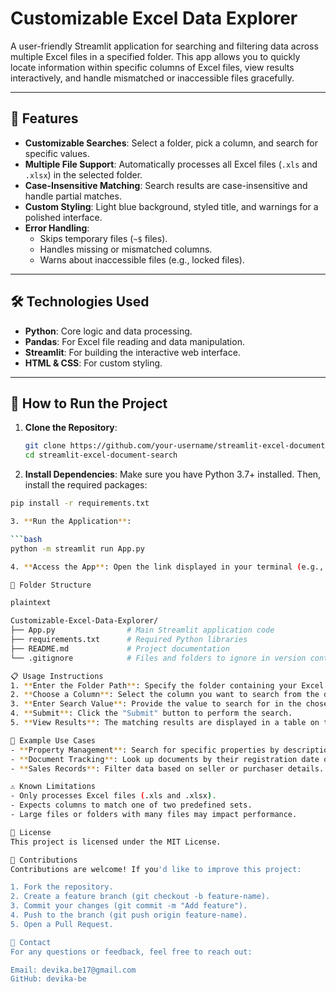 
# Customizable Excel Data Explorer

A user-friendly Streamlit application for searching and filtering data across multiple Excel files in a specified folder. This app allows you to quickly locate information within specific columns of Excel files, view results interactively, and handle mismatched or inaccessible files gracefully.

---

## 🎯 Features

- **Customizable Searches**: Select a folder, pick a column, and search for specific values.
- **Multiple File Support**: Automatically processes all Excel files (`.xls` and `.xlsx`) in the selected folder.
- **Case-Insensitive Matching**: Search results are case-insensitive and handle partial matches.
- **Custom Styling**: Light blue background, styled title, and warnings for a polished interface.
- **Error Handling**:
  - Skips temporary files (`~$` files).
  - Handles missing or mismatched columns.
  - Warns about inaccessible files (e.g., locked files).

---

## 🛠️ Technologies Used

- **Python**: Core logic and data processing.
- **Pandas**: For Excel file reading and data manipulation.
- **Streamlit**: For building the interactive web interface.
- **HTML & CSS**: For custom styling.

---

## 🚀 How to Run the Project

1. **Clone the Repository**:
   ```bash
   git clone https://github.com/your-username/streamlit-excel-document-search.git
   cd streamlit-excel-document-search

2. **Install Dependencies**: Make sure you have Python 3.7+ installed. Then, install the required packages:

```bash
pip install -r requirements.txt

3. **Run the Application**:

```bash
python -m streamlit run App.py

4. **Access the App**: Open the link displayed in your terminal (e.g., http://localhost:8501) to interact with the app.

📂 Folder Structure

plaintext

Customizable-Excel-Data-Explorer/
├── App.py                # Main Streamlit application code
├── requirements.txt      # Required Python libraries
├── README.md             # Project documentation
└── .gitignore            # Files and folders to ignore in version control

📋 Usage Instructions
1. **Enter the Folder Path**: Specify the folder containing your Excel files.
2. **Choose a Column**: Select the column you want to search from the dropdown menu.
3. **Enter Search Value**: Provide the value to search for in the chosen column.
4. **Submit**: Click the "Submit" button to perform the search.
5. **View Results**: The matching results are displayed in a table on the screen.

🧪 Example Use Cases
- **Property Management**: Search for specific properties by description.
- **Document Tracking**: Look up documents by their registration date or number.
- **Sales Records**: Filter data based on seller or purchaser details.

⚠️ Known Limitations
- Only processes Excel files (.xls and .xlsx).
- Expects columns to match one of two predefined sets.
- Large files or folders with many files may impact performance.

📜 License
This project is licensed under the MIT License.

🤝 Contributions
Contributions are welcome! If you'd like to improve this project:

1. Fork the repository.
2. Create a feature branch (git checkout -b feature-name).
3. Commit your changes (git commit -m "Add feature").
4. Push to the branch (git push origin feature-name).
5. Open a Pull Request.

📧 Contact
For any questions or feedback, feel free to reach out:

Email: devika.be17@gmail.com
GitHub: devika-be

